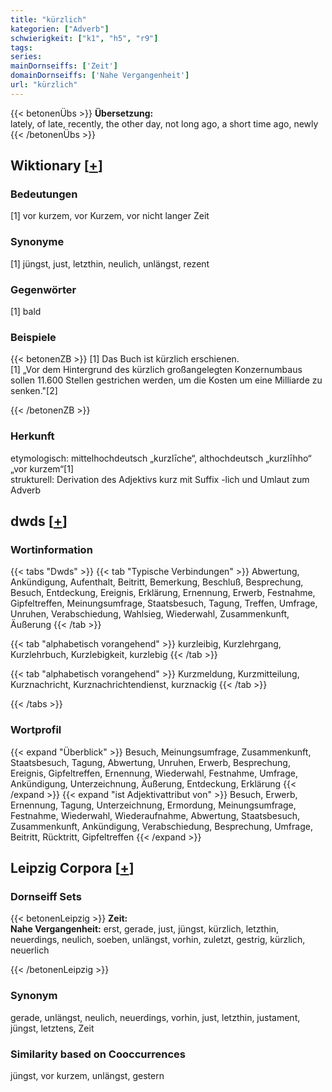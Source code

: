 ```yaml
---
title: "kürzlich"
kategorien: ["Adverb"]
schwierigkeit: ["k1", "h5", "r9"]
tags:
series:
mainDornseiffs: ['Zeit']
domainDornseiffs: ['Nahe Vergangenheit']
url: "kürzlich"
---
```


{{< betonenÜbs >}}
**Übersetzung:**  
lately, of late, recently, the other day, not long ago, a short time ago, newly  
{{< /betonenÜbs >}}

## Wiktionary [[+](https://de.wiktionary.org/wiki/kürzlich)]

### Bedeutungen
[1] vor kurzem, vor Kurzem, vor nicht langer Zeit  

### Synonyme
[1] jüngst, just, letzthin, neulich, unlängst, rezent  

### Gegenwörter
[1] bald  

### Beispiele
{{< betonenZB >}}
[1] Das Buch ist kürzlich erschienen.  
[1] „Vor dem Hintergrund des kürzlich großangelegten Konzernumbaus sollen 11.600 Stellen gestrichen werden, um die Kosten um eine Milliarde zu senken."[2]  

{{< /betonenZB >}}
### Herkunft
etymologisch: mittelhochdeutsch „kurzlīche“, althochdeutsch „kurzlīhho“ „vor kurzem“[1]  
strukturell: Derivation des Adjektivs kurz mit Suffix -lich und Umlaut zum Adverb  



## dwds [[+](https://www.dwds.de/wb/kürzlich)]

### Wortinformation
{{< tabs "Dwds" >}}
{{< tab "Typische Verbindungen" >}}
Abwertung, Ankündigung, Aufenthalt, Beitritt, Bemerkung, Beschluß, Besprechung, Besuch, Entdeckung, Ereignis, Erklärung, Ernennung, Erwerb, Festnahme, Gipfeltreffen, Meinungsumfrage, Staatsbesuch, Tagung, Treffen, Umfrage, Unruhen, Verabschiedung, Wahlsieg, Wiederwahl, Zusammenkunft, Äußerung
{{< /tab >}}

{{< tab "alphabetisch vorangehend" >}}
kurzleibig, Kurzlehrgang, Kurzlehrbuch, Kurzlebigkeit, kurzlebig
{{< /tab >}}

{{< tab "alphabetisch vorangehend" >}}
Kurzmeldung, Kurzmitteilung, Kurznachricht, Kurznachrichtendienst, kurznackig
{{< /tab >}}

{{< /tabs >}}

### Wortprofil
{{< expand "Überblick" >}} Besuch, Meinungsumfrage, Zusammenkunft, Staatsbesuch, Tagung, Abwertung, Unruhen, Erwerb, Besprechung, Ereignis, Gipfeltreffen, Ernennung, Wiederwahl, Festnahme, Umfrage, Ankündigung, Unterzeichnung, Äußerung, Entdeckung, Erklärung {{< /expand >}}
{{< expand "ist Adjektivattribut von" >}} Besuch, Erwerb, Ernennung, Tagung, Unterzeichnung, Ermordung, Meinungsumfrage, Festnahme, Wiederwahl, Wiederaufnahme, Abwertung, Staatsbesuch, Zusammenkunft, Ankündigung, Verabschiedung, Besprechung, Umfrage, Beitritt, Rücktritt, Gipfeltreffen {{< /expand >}}

## Leipzig Corpora [[+](https://corpora.uni-leipzig.de/en/res?word=kürzlich&corpusId=deu_newscrawl-public_2018)]

### Dornseiff Sets
{{< betonenLeipzig >}}
**Zeit:**  
**Nahe Vergangenheit:** erst, gerade, just, jüngst, kürzlich, letzthin, neuerdings, neulich, soeben, unlängst, vorhin, zuletzt, gestrig, kürzlich, neuerlich  

{{< /betonenLeipzig >}}

### Synonym
gerade, unlängst, neulich, neuerdings, vorhin, just, letzthin, justament, jüngst, letztens, Zeit


### Similarity based on Cooccurrences
jüngst, vor kurzem, unlängst, gestern

